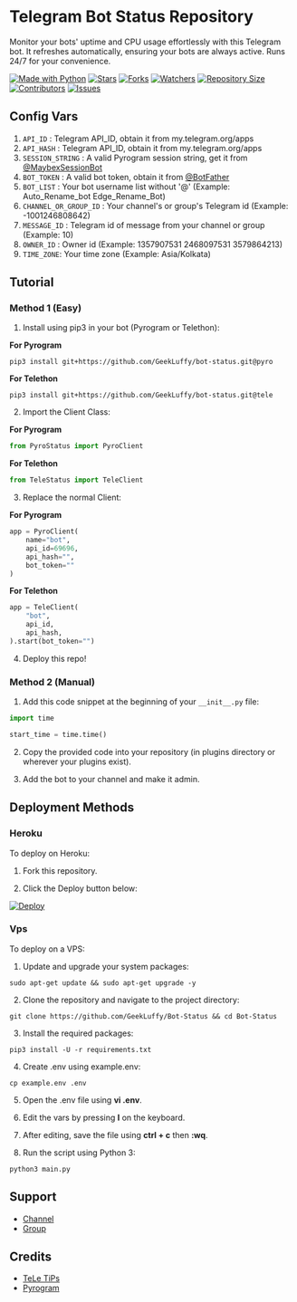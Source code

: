 # Telegram Bot Status Repository

Monitor your bots' uptime and CPU usage effortlessly with this Telegram bot. It refreshes automatically, ensuring your bots are always active. Runs 24/7 for your convenience.
 
[![Made with Python](http://forthebadge.com/images/badges/made-with-python.svg)](https://python.org)
[![Stars](https://img.shields.io/github/stars/GeekLuffy/Bot-Status?style=for-the-badge)](https://github.com/GeekLuffy/Bot-Status/stargazers)
[![Forks](https://img.shields.io/github/forks/GeekLuffy/Bot-Status?style=for-the-badge)](https://github.com/GeekLuffy/Bot-Status/network/members)
[![Watchers](https://img.shields.io/github/watchers/GeekLuffy/Bot-Status?style=for-the-badge)](https://github.com/GeekLuffy/Bot-Status/watchers)
[![Repository Size](https://img.shields.io/github/repo-size/GeekLuffy/Bot-Status?style=for-the-badge)](https://github.com/GeekLuffy/Bot-Status)
[![Contributors](https://img.shields.io/github/contributors/GeekLuffy/Bot-Status?style=for-the-badge)](https://github.com/GeekLuffy/Bot-Status/graphs/contributors)
[![Issues](https://img.shields.io/github/issues/GeekLuffy/Bot-Status?style=for-the-badge)](https://github.com/GeekLuffy/Bot-Status/issues)

## Config Vars
1. `API_ID` : Telegram API_ID, obtain it from my.telegram.org/apps
2. `API_HASH` : Telegram API_ID, obtain it from my.telegram.org/apps
3. `SESSION_STRING` : A valid Pyrogram session string, get it from [@MaybexSessionBot](https://t.me/MaybexSessionBot)
4. `BOT_TOKEN` : A valid bot token, obtain it from [@BotFather](https://t.me/BotFather)
5. `BOT_LIST` : Your bot username list without '@' (Example: Auto_Rename_bot Edge_Rename_Bot)
6. `CHANNEL_OR_GROUP_ID` : Your channel's or group's Telegram id (Example: -1001246808642)
7. `MESSAGE_ID` : Telegram id of message from your channel or group (Example: 10)
8. `OWNER_ID` : Owner id (Example: 1357907531 2468097531 3579864213)
9. `TIME_ZONE`: Your time zone (Example: Asia/Kolkata)

## Tutorial 

### Method 1 (Easy)
1. Install using pip3 in your bot (Pyrogram or Telethon):

**For Pyrogram**
```
pip3 install git+https://github.com/GeekLuffy/bot-status.git@pyro
```

**For Telethon**
```
pip3 install git+https://github.com/GeekLuffy/bot-status.git@tele
```

2. Import the Client Class:

**For Pyrogram**
```python
from PyroStatus import PyroClient
```

**For Telethon**
```python
from TeleStatus import TeleClient
```

3. Replace the normal Client:

**For Pyrogram**
```python
app = PyroClient(
    name="bot",
    api_id=69696,
    api_hash="",
    bot_token=""
)
```

**For Telethon**
```python
app = TeleClient(
    "bot",
    api_id,
    api_hash,
).start(bot_token="")
```

4. Deploy this repo!

### Method 2 (Manual)

1. Add this code snippet at the beginning of your `__init__.py` file:
```python
import time

start_time = time.time()
```

2. Copy the provided code into your repository (in plugins directory or wherever your plugins exist).

3. Add the bot to your channel and make it admin.

## Deployment Methods

### Heroku

To deploy on Heroku:

1. Fork this repository.

2. Click the Deploy button below:
    
[![Deploy](https://www.herokucdn.com/deploy/button.svg)](https://heroku.com/deploy?template=https://github.com/GeekLuffy/Bot-Status)

### Vps

To deploy on a VPS:

1. Update and upgrade your system packages:
```
sudo apt-get update && sudo apt-get upgrade -y
```

2. Clone the repository and navigate to the project directory:
```
git clone https://github.com/GeekLuffy/Bot-Status && cd Bot-Status
```

3. Install the required packages:
```
pip3 install -U -r requirements.txt
```

4. Create .env using example.env:
```
cp example.env .env
```

5. Open the .env file using **vi .env**.

6. Edit the vars by pressing **I** on the keyboard.

7. After editing, save the file using **ctrl + c** then **:wq**.

8. Run the script using Python 3:
```
python3 main.py
```

## Support
- [Channel](https://t.me/EdgeBots)
- [Group](https://t.me/EdgeBotsSupport)

## Credits
- [TeLe TiPs](https://github.com/teletips/Powerful_BotStatus-TeLeTiPs)
- [Pyrogram](https://github.com/pyrogram/pyrogram)
